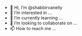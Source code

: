 - 👋 Hi, I’m @shabbirvanelly
- 👀 I’m interested in ...
- 🌱 I’m currently learning ...
- 💞️ I’m looking to collaborate on ...
- 📫 How to reach me ...

<!---
shabbirvanelly/shabbirvanelly is a ✨ special ✨ repository because its `README.md` (this file) appears on your GitHub profile.
You can click the Preview link to take a look at your changes.
--->
